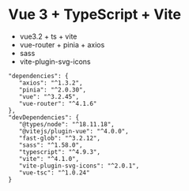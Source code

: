 # Vue 3 + TypeScript + Vite

- vue3.2 + ts + vite
- vue-router + pinia + axios
- sass
- vite-plugin-svg-icons


```
"dependencies": {
   "axios": "^1.3.2",
   "pinia": "^2.0.30",
   "vue": "^3.2.45",
   "vue-router": "^4.1.6"
},
"devDependencies": {
   "@types/node": "^18.11.18",
   "@vitejs/plugin-vue": "^4.0.0",
   "fast-glob": "^3.2.12",
   "sass": "^1.58.0",
   "typescript": "^4.9.3",
   "vite": "^4.1.0",
   "vite-plugin-svg-icons": "^2.0.1",
   "vue-tsc": "^1.0.24"
}
```